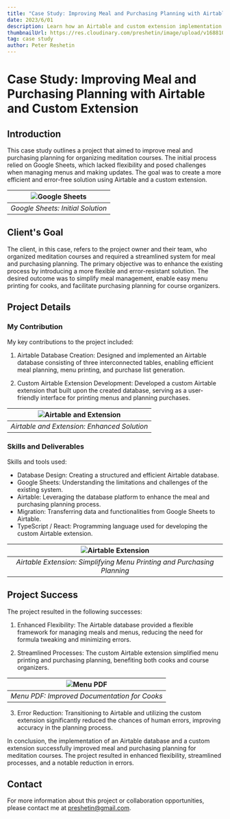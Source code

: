 ```yaml
---
title: "Case Study: Improving Meal and Purchasing Planning with Airtable and Custom Extension"
date: 2023/6/01
description: Learn how an Airtable and custom extension implementation improved meal planning for meditation courses, enhancing flexibility, streamlining processes, and reducing errors.
thumbnailUrl: https://res.cloudinary.com/preshetin/image/upload/v1688101501/preshetin.com/case-studies/meal-planning-1_vitsdr.png
tag: case study
author: Peter Reshetin
---
```


# Case Study: Improving Meal and Purchasing Planning with Airtable and Custom Extension

## Introduction
This case study outlines a project that aimed to improve meal and purchasing planning for organizing meditation courses. The initial process relied on Google Sheets, which lacked flexibility and posed challenges when managing menus and making updates. The goal was to create a more efficient and error-free solution using Airtable and a custom extension.

| ![Google Sheets](https://res.cloudinary.com/preshetin/image/upload/v1688101501/preshetin.com/case-studies/meal-planning-0_2_medi06.png) |
|:--:|
| *Google Sheets: Initial Solution* |

## Client's Goal
The client, in this case, refers to the project owner and their team, who organized meditation courses and required a streamlined system for meal and purchasing planning. The primary objective was to enhance the existing process by introducing a more flexible and error-resistant solution. The desired outcome was to simplify meal management, enable easy menu printing for cooks, and facilitate purchasing planning for course organizers.

## Project Details
### My Contribution
My key contributions to the project included:

1. Airtable Database Creation: Designed and implemented an Airtable database consisting of three interconnected tables, enabling efficient meal planning, menu printing, and purchase list generation.

2. Custom Airtable Extension Development: Developed a custom Airtable extension that built upon the created database, serving as a user-friendly interface for printing menus and planning purchases.

| ![Airtable and Extension](https://res.cloudinary.com/preshetin/image/upload/v1688101501/preshetin.com/case-studies/meal-planning-1_vitsdr.png) |
|:--:|
| *Airtable and Extension: Enhanced Solution* |

### Skills and Deliverables
Skills and tools used:

- Database Design: Creating a structured and efficient Airtable database.
- Google Sheets: Understanding the limitations and challenges of the existing system.
- Airtable: Leveraging the database platform to enhance the meal and purchasing planning process.
- Migration: Transferring data and functionalities from Google Sheets to Airtable.
- TypeScript / React: Programming language used for developing the custom Airtable extension.

| ![Airtable Extension](https://res.cloudinary.com/preshetin/image/upload/v1688102131/preshetin.com/case-studies/extension-pic_e4wteu.png) |
|:--:|
| *Airtable Extension: Simplifying Menu Printing and Purchasing Planning* |

## Project Success
The project resulted in the following successes:

1. Enhanced Flexibility: The Airtable database provided a flexible framework for managing meals and menus, reducing the need for formula tweaking and minimizing errors.

2. Streamlined Processes: The custom Airtable extension simplified menu printing and purchasing planning, benefiting both cooks and course organizers.

| ![Menu PDF](https://res.cloudinary.com/preshetin/image/upload/v1688383616/preshetin.com/case-studies/meal-pdf-image_or0cgy.png) |
|:--:|
| *Menu PDF: Improved Documentation for Cooks* |

3. Error Reduction: Transitioning to Airtable and utilizing the custom extension significantly reduced the chances of human errors, improving accuracy in the planning process.

In conclusion, the implementation of an Airtable database and a custom extension successfully improved meal and purchasing planning for meditation courses. The project resulted in enhanced flexibility, streamlined processes, and a notable reduction in errors.

## Contact
For more information about this project or collaboration opportunities, please contact me at preshetin@gmail.com.
